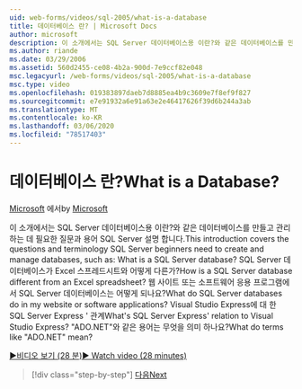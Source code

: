 ```yaml
---
uid: web-forms/videos/sql-2005/what-is-a-database
title: 데이터베이스 란? | Microsoft Docs
author: microsoft
description: 이 소개에서는 SQL Server 데이터베이스용 이란?와 같은 데이터베이스를 만들고 관리 하는 데 필요한 질문과 용어 SQL Server 설명 합니다. 방법 ...
ms.author: riande
ms.date: 03/29/2006
ms.assetid: 560d2455-ce08-4b2a-900d-7e9ccf82e048
msc.legacyurl: /web-forms/videos/sql-2005/what-is-a-database
msc.type: video
ms.openlocfilehash: 019383897daeb7d8885ea4b9c3609e7f8ef9f827
ms.sourcegitcommit: e7e91932a6e91a63e2e46417626f39d6b244a3ab
ms.translationtype: MT
ms.contentlocale: ko-KR
ms.lasthandoff: 03/06/2020
ms.locfileid: "78517403"
---
```

# <a name="what-is-a-database"></a><span data-ttu-id="1c8a1-105">데이터베이스 란?</span><span class="sxs-lookup"><span data-stu-id="1c8a1-105">What is a Database?</span></span>

<span data-ttu-id="1c8a1-106">[Microsoft](https://github.com/microsoft) 에서</span><span class="sxs-lookup"><span data-stu-id="1c8a1-106">by [Microsoft](https://github.com/microsoft)</span></span>

<span data-ttu-id="1c8a1-107">이 소개에서는 SQL Server 데이터베이스용 이란?와 같은 데이터베이스를 만들고 관리 하는 데 필요한 질문과 용어 SQL Server 설명 합니다.</span><span class="sxs-lookup"><span data-stu-id="1c8a1-107">This introduction covers the questions and terminology SQL Server beginners need to create and manage databases, such as: What is a SQL Server database?</span></span> <span data-ttu-id="1c8a1-108">SQL Server 데이터베이스가 Excel 스프레드시트와 어떻게 다른가?</span><span class="sxs-lookup"><span data-stu-id="1c8a1-108">How is a SQL Server database different from an Excel spreadsheet?</span></span> <span data-ttu-id="1c8a1-109">웹 사이트 또는 소프트웨어 응용 프로그램에서 SQL Server 데이터베이스는 어떻게 되나요?</span><span class="sxs-lookup"><span data-stu-id="1c8a1-109">What do SQL Server databases do in my website or software applications?</span></span> <span data-ttu-id="1c8a1-110">Visual Studio Express에 대 한 SQL Server Express ' 관계</span><span class="sxs-lookup"><span data-stu-id="1c8a1-110">What's SQL Server Express' relation to Visual Studio Express?</span></span> <span data-ttu-id="1c8a1-111">"ADO.NET"와 같은 용어는 무엇을 의미 하나요?</span><span class="sxs-lookup"><span data-stu-id="1c8a1-111">What do terms like "ADO.NET" mean?</span></span>

[<span data-ttu-id="1c8a1-112">&#9654;비디오 보기 (28 분)</span><span class="sxs-lookup"><span data-stu-id="1c8a1-112">&#9654; Watch video (28 minutes)</span></span>](https://channel9.msdn.com/Blogs/ASP-NET-Site-Videos/what-is-a-database)

> [!div class="step-by-step"]
> [<span data-ttu-id="1c8a1-113">다음</span><span class="sxs-lookup"><span data-stu-id="1c8a1-113">Next</span></span>](understanding-database-tables-and-records.md)
